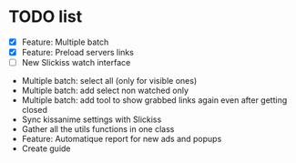# TODO list
 - [x] Feature: Multiple batch
 - [x] Feature: Preload servers links
 - [ ] New Slickiss watch interface
 - Multiple batch: select all (only for visible ones)
 - Multiple batch: add select non watched only
 - Multiple batch: add tool to show grabbed links again even after getting closed
 - Sync kissanime settings with Slickiss
 - Gather all the utils functions in one class
 - Feature: Automatique report for new ads and popups
 - Create guide